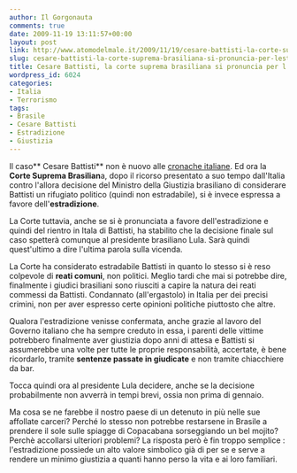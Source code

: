 ```yaml
---
author: Il Gorgonauta
comments: true
date: 2009-11-19 13:11:57+00:00
layout: post
link: http://www.atomodelmale.it/2009/11/19/cesare-battisti-la-corte-suprema-brasiliana-si-pronuncia-per-lestradizione/
slug: cesare-battisti-la-corte-suprema-brasiliana-si-pronuncia-per-lestradizione
title: Cesare Battisti, la corte suprema brasiliana si pronuncia per l'estradizione.
wordpress_id: 6024
categories:
- Italia
- Terrorismo
tags:
- Brasile
- Cesare Battisti
- Estradizione
- Giustizia
---
```


Il caso** Cesare Battisti** non è nuovo alle [cronache italiane](http://www.atomodelmale.it/2009/01/30/brasile-cesare-battisti-non-terrorista-ma-rifugiato-politico/). Ed ora la **Corte Suprema Brasilian**a, dopo il ricorso presentato a suo tempo dall'Italia contro l'allora decisione del Ministro della Giustizia brasiliano di considerare Battisti un rifugiato politico (quindi non estradabile), si è invece espressa a favore dell'**estradizione**.

La Corte tuttavia, anche se si è pronunciata a favore dell'estradizione e quindi del rientro in Itala di Battisti, ha stabilito che la decisione finale sul caso spetterà comunque al presidente brasiliano Lula. Sarà quindi quest'ultimo a dire l'ultima parola sulla vicenda.

La Corte ha considerato estradabile Battisti in quanto lo stesso si è reso colpevole di **reati comuni**, non politici. Meglio tardi che mai si potrebbe dire, finalmente i giudici brasiliani sono riusciti a capire la natura dei reati commessi da Battisti. Condannato (all'ergastolo) in Italia per dei precisi crimini, non per aver espresso certe opinioni politiche piuttosto che altre.

<!-- more -->


Qualora l'estradizione venisse confermata, anche grazie al lavoro del Governo italiano che ha sempre creduto in essa, i parenti delle vittime potrebbero finalmente aver giustizia dopo anni di attesa e Battisti si assumerebbe una volte per tutte le proprie responsabilità, accertate, è bene ricordarlo, tramite **sentenze passate in giudicate** e non tramite chiacchiere da bar.

Tocca quindi ora al presidente Lula decidere, anche se la decisione probabilmente non avverrà in tempi brevi, ossia non prima di gennaio.

Ma cosa se ne farebbe il nostro paese di un detenuto in più nelle sue affollate carceri? Perché lo stesso non potrebbe restarsene in Brasile a prendere il sole sulle spiagge di Copacabana sorseggiando un bel mojito? Perchè accollarsi ulteriori problemi? La risposta però è fin troppo semplice : l'estradizione possiede un alto valore simbolico già di per se e serve a rendere un minimo giustizia a quanti hanno perso la vita e ai loro familiari.
